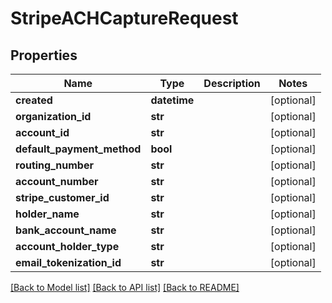 # StripeACHCaptureRequest

## Properties
Name | Type | Description | Notes
------------ | ------------- | ------------- | -------------
**created** | **datetime** |  | [optional] 
**organization_id** | **str** |  | [optional] 
**account_id** | **str** |  | [optional] 
**default_payment_method** | **bool** |  | [optional] 
**routing_number** | **str** |  | [optional] 
**account_number** | **str** |  | [optional] 
**stripe_customer_id** | **str** |  | [optional] 
**holder_name** | **str** |  | [optional] 
**bank_account_name** | **str** |  | [optional] 
**account_holder_type** | **str** |  | [optional] 
**email_tokenization_id** | **str** |  | [optional] 

[[Back to Model list]](../README.md#documentation-for-models) [[Back to API list]](../README.md#documentation-for-api-endpoints) [[Back to README]](../README.md)

